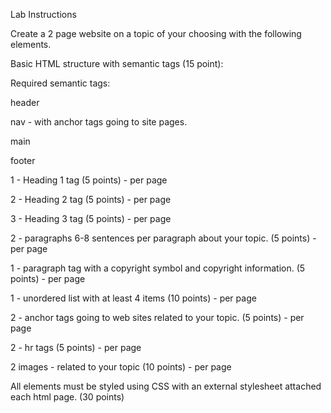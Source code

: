 Lab Instructions

Create a 2 page website on a topic of your choosing with the following elements.

Basic HTML structure with semantic tags (15 point):

Required semantic tags:

header

nav - with anchor tags going to site pages.

main

footer

1 - Heading 1 tag (5 points) - per page

2 - Heading 2 tag (5 points) - per page

3 - Heading 3 tag (5 points) - per page

2 - paragraphs 6-8 sentences per paragraph about your topic. (5 points) - per page

1 - paragraph tag with a copyright symbol and copyright information. (5 points) - per page

1 - unordered list with at least 4 items (10 points) - per page

2 - anchor tags going to web sites related to your topic. (5 points) - per page

2 - hr tags (5 points) - per page

2 images - related to your topic (10 points) - per page

All elements must be styled using CSS with an external stylesheet attached each html page. (30 points)
